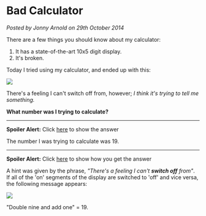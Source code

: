 # Bad Calculator
<!--- puzzle -->
*Posted by Jonny Arnold on 29th October 2014*

There are a few things you should know about my calculator: 

1. It has a state-of-the-art 10x5 digit display.
1. It's broken.

Today I tried using my calculator, and ended up with this:

![](/posts/img/bad-calculator.png)

There's a feeling I can't switch off from, however; *I think it's trying to tell me something.*

**What number was I trying to calculate?**

---

**Spoiler Alert:** Click <a href='javascript:toggle("answer")'>here</a> to show the answer

<div class="spoiler" id="answer">
  The number I was trying to calculate was 19.
</div>

---

**Spoiler Alert:** Click <a href='javascript:toggle("method")'>here</a> to show how you get the answer

<div class="spoiler" id="method">

  <p>A hint was given by the phrase, <i>"There's a feeling I can't <b>switch off</b> from"</i>. If all of the 'on' segments of the display are switched to 'off' and vice versa, the following message appears:</p>

  <img src="/posts/img/bad-calculator-solution.png" />

  <p>"Double nine and add one" = 19.</p>

</div>
